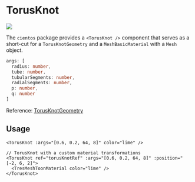 # TorusKnot <Badge type="warning" text="^1.6.0" />

![](/cientos/torus-knot.png)

The `cientos` package provides a `<TorusKnot />` component that serves as a short-cut for a `TorusKnotGeometry` and a `MeshBasicMaterial` with a `Mesh` object.

```typescript
args: [
  radius: number,
  tube: number,
  tubularSegments: number,
  radialSegments: number,
  p: number,
  q: number
]
```

Reference: [TorusKnotGeometry](https://threejs.org/docs/?q=torus#api/en/geometries/TorusKnotGeometry)

## Usage

```vue
<TorusKnot :args="[0.6, 0.2, 64, 8]" color="lime" />

// TorusKnot with a custom material transformations
<TorusKnot ref="torusKnotRef" :args="[0.6, 0.2, 64, 8]" :position="[-2, 6, 2]">
  <TresMeshToonMaterial color="lime" />
</TorusKnot>
```
